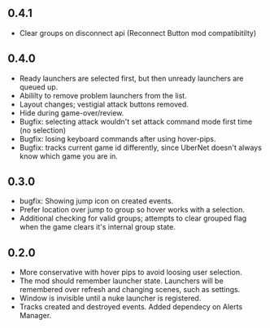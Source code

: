 ## 0.4.1

- Clear groups on disconnect api (Reconnect Button mod compatibitilty)

## 0.4.0

- Ready launchers are selected first, but then unready launchers are queued up.
- Abililty to remove problem launchers from the list.
- Layout changes; vestigial attack buttons removed.
- Hide during game-over/review.
- Bugfix: selecting attack wouldn't set attack command mode first time (no selection)
- Bugfix: losing keyboard commands after using hover-pips.
- Bugfix: tracks current game id differently, since UberNet doesn't always know which game you are in.

## 0.3.0

- bugfix: Showing jump icon on created events.
- Prefer location over jump to group so hover works with a selection.
- Additional checking for valid groups; attempts to clear grouped flag when the game clears it's internal group state.

## 0.2.0

- More conservative with hover pips to avoid loosing user selection.
- The mod should remember launcher state.  Launchers will be remembered over refresh and changing scenes, such as settings.
- Window is invisible until a nuke launcher is registered.
- Tracks created and destroyed events.  Added dependecy on Alerts Manager.
